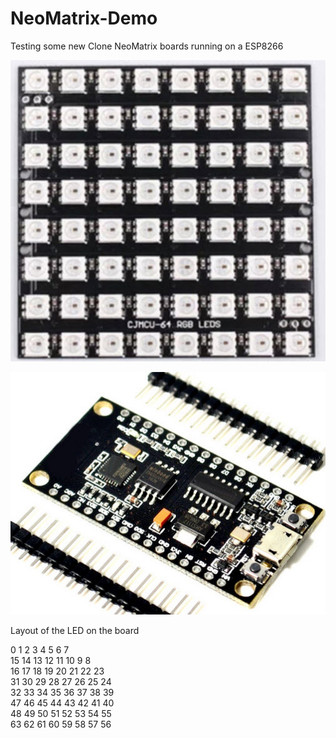 # NeoMatrix-Demo
Testing some new Clone NeoMatrix boards running on a ESP8266

![]( https://github.com/fixyourlan/NeoMatrix-Demo/blob/master/Images/NeoMatrix.jpg )

![](https://github.com/fixyourlan/NeoMatrix-Demo/blob/master/Images/ESP8266%20Dev%20Board.jpg)

Layout of the LED on the board
  
  0 1 2 3 4 5 6 7  
  15 14 13 12 11 10 9 8  
  16 17 18 19 20 21 22 23  
  31 30 29 28 27 26 25 24   
  32 33 34 35 36 37 38 39   
  47 46 45 44 43 42 41 40   
  48 49 50 51 52 53 54 55   
  63 62 61 60 59 58 57 56    
  
